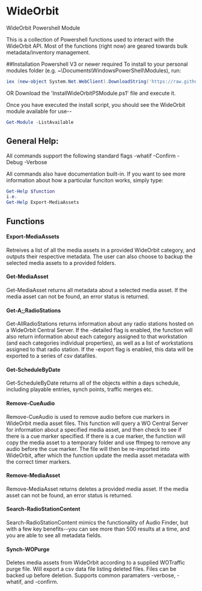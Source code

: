 # WideOrbit
WideOrbit Powershell Module

This is a collection of Powershell functions used to interact with the WideOrbit API. Most of the functions (right now) are geared towards bulk metadata/inventory management.
  
##Installation
Powershell V3 or newer required
To install to your personal modules folder (e.g. ~\Documents\WindowsPowerShell\Modules), run:
```powershell
iex (new-object System.Net.WebClient).DownloadString('https://raw.github.com/areynolds77/WideOrbit/master/Install.ps1')
```

OR 
Download the 'InstallWideOrbitPSModule.ps1' file and execute it.

Once you have executed the install script, you should see the WideOrbit module available for use--
```powershell
Get-Module -ListAvailable
```

## General Help:
All commands support the following standard flags
-whatif
-Confirm
-Debug
-Verbose

All commands also have documentation built-in. If you want to see more information about how a particular funciton works, 
simply type:
```powershell
Get-Help $function
i.e.
Get-Help Export-MediaAssets 
```

## Functions
#### Export-MediaAssets
Retreives a list of all the media assets in a provided WideOrbit category, and outputs their respective metadata.
The user can also choose to backup the selected media assets to a provided folders. 
#### Get-MediaAsset
Get-MediaAsset returns all metadata about a selected media asset. If the media asset can not be found, an error status is returned.
#### Get-A;;RadioStations
Get-AllRadioStations returns information about any radio stations hosted on a WideOrbit Central Server. If the -detailed flag is enabled, 
the function will also return information about each category assigned to that workstation (and each categories individual properties), 
as well as a list of workstations assigned to that radio station. If the -export flag is enabled, this data will be exported to a series of csv datafiles.
#### Get-ScheduleByDate
Get-ScheduleByDate returns all of the objects within a days schedule, including playable entries, synch points, traffic merges etc.
#### Remove-CueAudio
Remove-CueAudio is used to remove audio before cue markers in WideOrbit media asset files. This function will query a WO Central Server for information about
a specified media asset, and then check to see if there is a cue marker specified. If there is a cue marker, the function will copy the media asset to a temporary
folder and use ffmpeg to remove any audio before the cue marker. The file will then be re-imported into WideOrbit, after which the function update the media asset
metadata with the correct timer markers. 
#### Remove-MediaAsset
Remove-MediaAsset returns deletes a provided media asset. If the media asset can not be found, an error status is returned.
#### Search-RadioStationContent
Search-RadioStationContent mimics the functionality of Audio Finder, but with a few key benefits--you can see more than 500 results at a time, and you are able to see all metadata fields.
#### Synch-WOPurge
 Deletes media assets from WideOrbit according to a supplied WOTraffic purge file. Will export a csv data file listing deleted files. Files can be backed up before deletion. 
 Supports common paramaters -verbose, -whatif, and -confirm.
